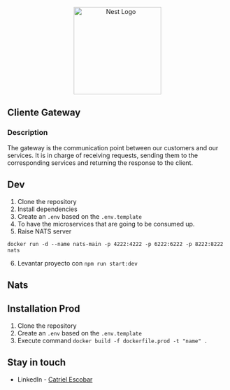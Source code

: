 <p align="center">
  <a href="http://nestjs.com/" target="blank"><img src="https://nestjs.com/img/logo-small.svg" width="200" alt="Nest Logo" /></a>
</p>

[circleci-image]: https://img.shields.io/circleci/build/github/nestjs/nest/master?token=abc123def456
[circleci-url]: https://circleci.com/gh/nestjs/nest

## Cliente Gateway

### Description

The gateway is the communication point between our customers and our services. It is in charge of receiving requests, sending them to the corresponding services and returning the response to the client.

## Dev

1. Clone the repository
2. Install dependencies
3. Create an `.env` based on the `.env.template`
4. To have the microservices that are going to be consumed up.
5. Raise NATS server

```
docker run -d --name nats-main -p 4222:4222 -p 6222:6222 -p 8222:8222 nats
```

6. Levantar proyecto con `npm run start:dev`

## Nats

## Installation Prod

1. Clone the repository
2. Create an `.env` based on the `.env.template`
3. Execute command `docker build -f dockerfile.prod -t "name" .`

## Stay in touch

- LinkedIn - [Catriel Escobar](https://www.linkedin.com/in/catrielescobar/)
